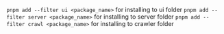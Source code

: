 `pnpm add --filter ui <package_name>` for installing to ui folder
`pnpm add --filter server <package_name>` for installing to server folder
`pnpm add --filter crawl <package_name>` for installing to crawler folder